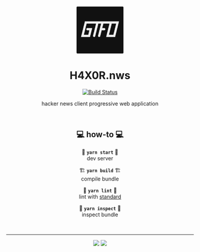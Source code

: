 <div align="center">

<a href="https://gtfo.now.sh"><img src="https://raw.githubusercontent.com/GTFOCrew/gtfo/master/src/img/gtfo.png" width="25%"></a>

# H4X0R.nws

[![Build Status](https://travis-ci.org/Neko250/H4X0R.nws.svg?branch=master)](https://travis-ci.org/Neko250/H4X0R.nws)

hacker news client progressive web application

<br>

## 💻 how-to 💻

🔨 **`yarn start`** 🔨<br>
dev server

🏗 **`yarn build`** 🏗<br>
compile bundle

🧹 **`yarn lint`** 🧹<br>
lint with [standard](https://standardjs.com)

🔬 **`yarn inspect`** 🔬<br>
inspect bundle

<br>

---

![](https://img.shields.io/badge/neko250-333333.svg?style=for-the-badge) [![](https://img.shields.io/badge/45:1_🎶🎷-333333.svg?style=for-the-badge)](https://youtu.be/ngrpnmBJWBs)

</div>
